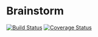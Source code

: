 # Brainstorm

[![Build Status](https://travis-ci.org/Samayel/Brainstorm.jl.svg?branch=master)](https://travis-ci.org/Samayel/Brainstorm.jl)
[![Coverage Status](https://coveralls.io/repos/Samayel/Brainstorm.jl/badge.svg?branch=master)](https://coveralls.io/r/Samayel/Brainstorm.jl?branch=master)
